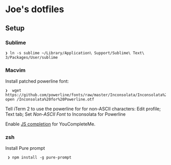 # Joe's dotfiles

## Setup

### Sublime

    ❯ ln -s sublime ~/Library/Application\ Support/Sublime\ Text\ 3/Packages/User/sublime

### Macvim

Install patched powerline font:

    ❯  wget https://github.com/powerline/fonts/raw/master/Inconsolata/Inconsolata%20for%20Powerline.otf
    open /Inconsolata%20for%20Powerline.otf

Tell iTerm 2 to use the powerline for for non-ASCII characters: Edit profile; Text tab; Set _Non-ASCII Font_ to Inconsolata for Powerline

Enable [JS completion](https://github.com/Valloric/YouCompleteMe#javascript-semantic-completion) for YouCompleteMe.

### zsh

Install Pure prompt

     ❯ npm install -g pure-prompt
